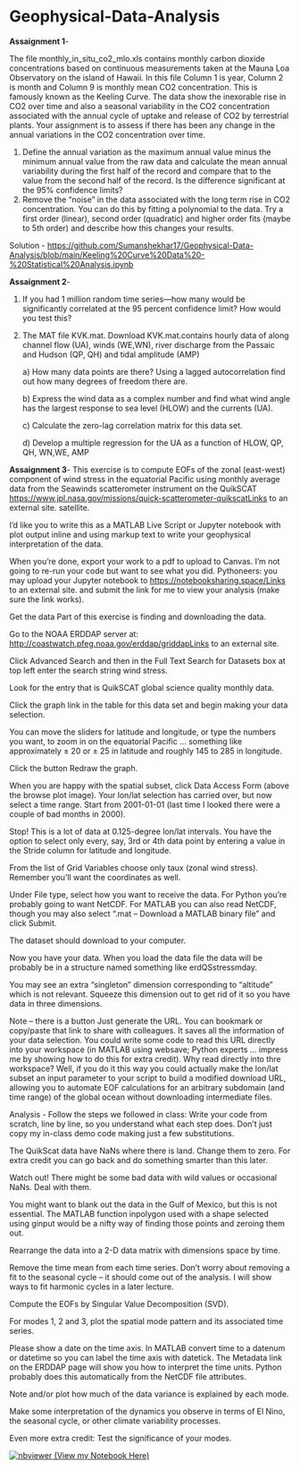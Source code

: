 # Geophysical-Data-Analysis

**Assaignment 1**- 

The file monthly_in_situ_co2_mlo.xls contains monthly carbon dioxide concentrations based on continuous measurements taken at the Mauna Loa Observatory on the island of Hawaii. In this file Column 1 is year, Column 2 is month and Column 9 is monthly mean CO2 concentration.   This is famously known as the Keeling Curve.  The data show the inexorable rise in CO2 over time and also a seasonal variability in the CO2 concentration associated with the annual cycle of uptake and release of CO2 by terrestrial plants. Your assignment is to assess if there has been any change in the annual variations in the CO2 concentration over time.

 

1. Define the annual variation as the maximum annual value minus the minimum annual value from the raw data and calculate the mean annual variability during the first half of the record and compare that to the value from the second half of the record. Is the difference significant at the 95% confidence limits?
2. Remove the “noise” in the data associated with the long term rise in CO2 concentration. You can do this by fitting a polynomial to the data. Try a first order (linear), second order (quadratic) and higher order fits (maybe to 5th order) and describe how this changes your results.

Solution - https://github.com/Sumanshekhar17/Geophysical-Data-Analysis/blob/main/Keeling%20Curve%20Data%20-%20Statistical%20Analysis.ipynb


**Assaignment 2**-

1) If you had 1 million random time series—how many would be significantly correlated at the 95 percent confidence limit? How would you test this?

2) The MAT file KVK.mat. Download KVK.mat.contains hourly data of along channel flow (UA), winds (WE,WN), river discharge from the Passaic and Hudson (QP, QH) and tidal amplitude (AMP)

   a) How many data points are there? Using a lagged autocorrelation find out how many degrees of freedom there are.

   b)  Express the wind data as a complex number and find what wind angle has the largest response to sea level (HLOW) and the currents (UA).

   c) Calculate the zero-lag correlation matrix for this data set.

   d) Develop a multiple regression for the UA as a function of HLOW, QP, QH, WN,WE, AMP
   
   
**Assaignment 3**-
This exercise is to compute EOFs of the zonal (east-west) component of wind stress in the equatorial Pacific using monthly average data from the Seawinds scatterometer instrument on the QuikSCAT https://www.jpl.nasa.gov/missions/quick-scatterometer-quikscatLinks to an external site. satellite.

I’d like you to write this as a MATLAB Live Script or Jupyter notebook with plot output inline and using markup text to write your geophysical interpretation of the data.

When you’re done, export your work to a pdf to upload to Canvas. I’m not going to re-run your code but want to see what you did. Pythoneers: you may upload your Jupyter notebook to https://notebooksharing.space/Links to an external site. and submit the link for me to view your analysis (make sure the link works).

Get the data
Part of this exercise is finding and downloading the data.

Go to the NOAA ERDDAP server at: http://coastwatch.pfeg.noaa.gov/erddap/griddapLinks to an external site.

Click Advanced Search and then in the Full Text Search for Datasets box at top left enter the search string wind stress.

Look for the entry that is QuikSCAT global science quality monthly data.

Click the graph link in the table for this data set and begin making your data selection.

You can move the sliders for latitude and longitude, or type the numbers you want, to zoom in on the equatorial Pacific … something like approximately ± 20 or ± 25 in latitude and roughly 145 to 285 in longitude.

Click the button Redraw the graph.

When you are happy with the spatial subset, click Data Access Form (above the browse plot image). Your lon/lat selection has carried over, but now select a time range. Start from 2001-01-01 (last time I looked there were a couple of bad months in 2000).

Stop! This is a lot of data at 0.125-degree lon/lat intervals. You have the option to select only every, say, 3rd or 4th data point by entering a value in the Stride column for latitude and longitude.

From the list of Grid Variables choose only taux (zonal wind stress). Remember you’ll want the coordinates as well.

Under File type, select how you want to receive the data. For Python you’re probably going to want NetCDF. For MATLAB you can also read NetCDF, though you may also select “.mat – Download a MATLAB binary file” and click Submit.

The dataset should download to your computer.

Now you have your data. When you load the data file the data will be probably be in a structure named something like erdQSstressmday.

You may see an extra “singleton” dimension corresponding to “altitude” which is not relevant. Squeeze this dimension out to get rid of it so you have data in three dimensions.

Note – there is a button Just generate the URL. You can bookmark or copy/paste that link to share with colleagues. It saves all the information of your data selection. You could write some code to read this URL directly into your workspace (in MATLAB using websave; Python experts … impress me by showing how to do this for extra credit). Why read directly into thre workspace? Well, if you do it this way you could actually make the lon/lat subset an input parameter to your script to build a modified download URL, allowing you to automate EOF calculations for an arbitrary subdomain (and time range) of the global ocean without downloading intermediate files.

Analysis - Follow the steps we followed in class:
Write your code from scratch, line by line, so you understand what each step does. Don’t just copy my in-class demo code making just a few substitutions.

The QuikScat data have NaNs where there is land. Change them to zero. For extra credit you can go back and do something smarter than this later.

Watch out! There might be some bad data with wild values or occasional NaNs. Deal with them.

You might want to blank out the data in the Gulf of Mexico, but this is not essential. The MATLAB function inpolygon used with a shape selected using ginput would be a nifty way of finding those points and zeroing them out.

Rearrange the data into a 2-D data matrix with dimensions space by time.

Remove the time mean from each time series. Don’t worry about removing a fit to the seasonal cycle – it should come out of the analysis. I will show ways to fit harmonic cycles in a later lecture.

Compute the EOFs by Singular Value Decomposition (SVD).

For modes 1, 2 and 3, plot the spatial mode pattern and its associated time series.

Please show a date on the time axis. In MATLAB convert time to a datenum or datetime so you can label the time axis with datetick. The Metadata link on the ERDDAP page will show you how to interpret the time units. Python probably does this automatically from the NetCDF file attributes.

Note and/or plot how much of the data variance is explained by each mode.

Make some interpretation of the dynamics you observe in terms of El Nino, the seasonal cycle, or other climate variability processes.

Even more extra credit: Test the significance of your modes.

[![nbviewer](https://raw.githubusercontent.com/jupyter/design/master/logos/Badges/nbviewer_badge.svg) (View my Notebook Here)](https://nbviewer.jupyter.org/github/Sumanshekhar17/Geophysical-Data-Analysis/blob/main/Assaignment-3.ipynb)


